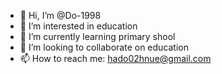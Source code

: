 - 👋 Hi, I’m @Do-1998
- 👀 I’m interested in education 
- 🌱 I’m currently learning primary shool 
- 💞️ I’m looking to collaborate on education 
- 📫 How to reach me: hado02hnue@gmail.com 

<!---
Do-1998/Do-1998 is a ✨ special ✨ repository because its `README.md` (this file) appears on your GitHub profile.
You can click the Preview link to take a look at your changes.
--->
